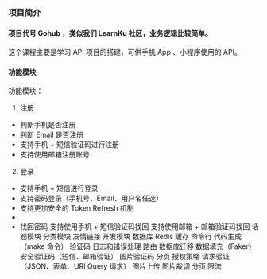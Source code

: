 ### 项目简介
#### 项目代号 Gohub ，类似我们 LearnKu 社区，业务逻辑比较简单。

这个课程主要是学习 API 项目的搭建，可供手机 App 、小程序使用的 API。

#### 功能模块
功能模块：

1. 注册
* 判断手机是否注册
* 判断 Email 是否注册
* 支持手机 + 短信验证码进行注册
* 支持使用邮箱注册账号

2. 登录
* 支持手机 + 短信进行登录
* 支持密码登录（手机号、Email、用户名任选）
* 支持更加安全的 Token Refresh 机制
* 
* 找回密码
支持使用手机 + 短信验证码找回
支持使用邮箱 + 邮箱验证码找回
话题模块
分类模块
友情链接
开发模块
数据库
Redis
缓存
命令行
代码生成（make 命令）
验证码
日志和错误处理
路由
数据库迁移
数据填充（Faker）
安全验证码（短信、邮箱验证）
图片验证码
分页
授权策略
请求验证（JSON、表单、URI Query 请求）
图片上传
图片裁切
分页
限流


